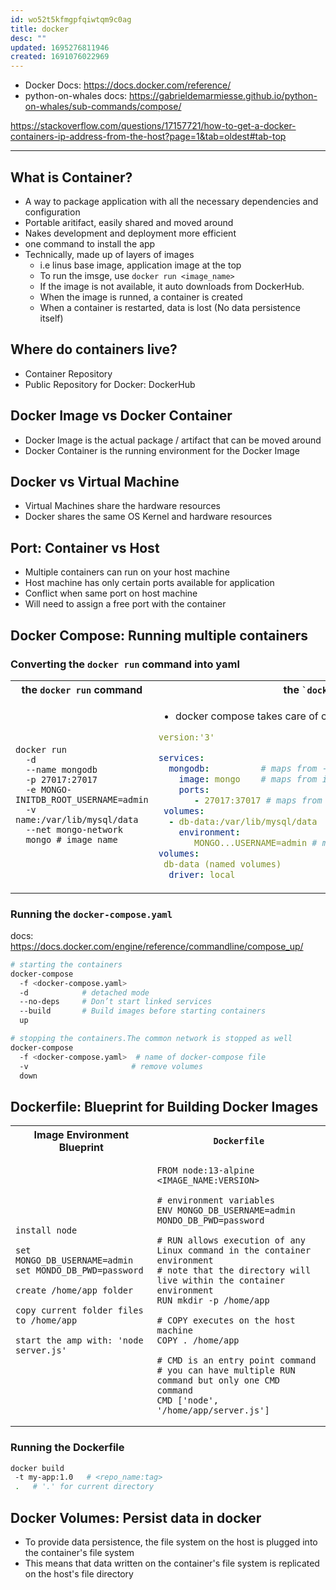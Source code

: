 ```yaml
---
id: wo52t5kfmgpfqiwtqm9c0ag
title: docker
desc: ""
updated: 1695276811946
created: 1691076022969
---
```


- Docker Docs: <https://docs.docker.com/reference/>
- python-on-whales docs: <https://gabrieldemarmiesse.github.io/python-on-whales/sub-commands/compose/>

<https://stackoverflow.com/questions/17157721/how-to-get-a-docker-containers-ip-address-from-the-host?page=1&tab=oldest#tab-top>

---

## What is Container?

- A way to package application with all the necessary dependencies and configuration
- Portable aritifact, easily shared and moved around
- Nakes development and deployment more efficient
- one command to install the app
- Technically, made up of layers of images
  - i.e linus base image, application image at the top
  - To run the imsge, use `docker run <image_name>`
  - If the image is not available, it auto downloads from DockerHub.
  - When the image is runned, a container is created
  - When a container is restarted, data is lost (No data persistence itself)

## Where do containers live?

- Container Repository
- Public Repository for Docker: DockerHub

## Docker Image vs Docker Container

- Docker Image is the actual package / artifact that can be moved around
- Docker Container is the running environment for the Docker Image

## Docker vs Virtual Machine

- Virtual Machines share the hardware resources
- Docker shares the same OS Kernel and hardware resources

## Port: Container vs Host

- Multiple containers can run on your host machine
- Host machine has only certain ports available for application
- Conflict when same port on host machine
- Will need to assign a free port with the container

## Docker Compose: Running multiple containers

### Converting the `docker run` command into yaml

<table>
  <tr>
    <th>the <code>docker run</code> command</th>
    <th>the <code>`docker-compose.yaml`</code> file</th>
  </tr>
  <tr>
    <td>

```shell
docker run
  -d
  --name mongodb
  -p 27017:27017
  -e MONGO-INITDB_ROOT_USERNAME=admin
  -v name:/var/lib/mysql/data
  --net mongo-network
  mongo # image name
```

</td>
<td>

- docker compose takes care of creating a common network

```yaml
version:'3'

services:
  mongodb:          # maps from --name mongodb
    image: mongo    # maps from image name
    ports:
       - 27017:37017 # maps from -p 27017:27017 (HOST:CONTAINER)
 volumes:
  - db-data:/var/lib/mysql/data
    environment:
       MONGO...USERNAME=admin # maps from -e MONGO-INITDB_ROOT_USERNAME=admin
volumes:
 db-data (named volumes)
  driver: local
```

</td>
  </tr>
</table>

### Running the `docker-compose.yaml`

docs: <https://docs.docker.com/engine/reference/commandline/compose_up/>

```sh
# starting the containers
docker-compose
  -f <docker-compose.yaml>
  -d            # detached mode
  --no-deps     # Don’t start linked services
  --build       # Build images before starting containers
  up

# stopping the containers.The common network is stopped as well
docker-compose
  -f <docker-compose.yaml>  # name of docker-compose file
  -v                       # remove volumes
  down
```

## Dockerfile: Blueprint for Building Docker Images

<table>
  <tr>
    <th>Image Environment Blueprint</th>
    <th><code>Dockerfile</code></th>
  </tr>
  <tr>
    <td>

```raw
install node

set MONGO_DB_USERNAME=admin
set MONDO_DB_PWD=password

create /home/app folder

copy current folder files to /home/app

start the amp with: 'node server.js'
```

</td>
<td>

```text
FROM node:13-alpine  <IMAGE_NAME:VERSION>

# environment variables
ENV MONGO_DB_USERNAME=admin MONDO_DB_PWD=password

# RUN allows execution of any Linux command in the container environment
# note that the directory will live within the container environment
RUN mkdir -p /home/app

# COPY executes on the host machine
COPY . /home/app

# CMD is an entry point command
# you can have multiple RUN command but only one CMD command
CMD ['node', '/home/app/server.js']
```

  </td>
  </tr>
</table>

### Running the Dockerfile

```sh
docker build
 -t my-app:1.0   # <repo_name:tag>
 .   # '.' for current directory
```

## Docker Volumes: Persist data in docker

- To provide data persistence, the file system on the host is plugged into the container's file system
- This means that data written on the container's file system is replicated on the host's file directory

#
